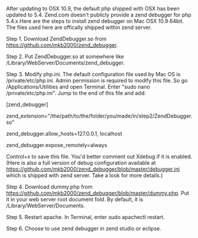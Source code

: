 After updating to OSX 10.9, the default php shipped with OSX has been updated to 5.4. Zend.com doesn't publicly provide a zend debugger for php 5.4.x.Here are the steps to install zend debugger on Mac OSX 10.9 64bit. The files used here are offically shipped within zend server.

Step 1. Download ZendDebugger.so from https://github.com/mkb2000/zend_debugger.

Step 2. Put ZendDebugger.so at somewhere like /Library/WebServer/Documents/zend_debugger.

Step 3. Modify php.ini. The default configuration file used by Mac OS is /private/etc/php.ini. Admin permission is required to modify this file. So go /Applications/Utilities and open Terminal. Enter "sudo nano /private/etc/php.ini". Jump to the end of this file and add:

[zend_debugger]

zend_extension="/the/path/to/the/folder/you/made/in/step2/ZendDebugger.so"

zend_debugger.allow_hosts=127.0.0.1, localhost

zend_debugger.expose_remotely=always

Control+x to save this file. You'd better comment out Xdebug if it is enabled. (Here is also a full version of debug configuration available at https://github.com/mkb2000/zend_debugger/blob/master/debugger.ini which is shipped with zend server. Take a look for more details.)

Step 4. Download dummy.php from https://github.com/mkb2000/zend_debugger/blob/master/dummy.php. Put it in your web server root document fold. By default, it is /Library/WebServer/Documents. 

Step 5. Restart apache. In Terminal, enter sudo apachectl restart.


Step 6. Choose to use zend debugger in zend studio or eclipse.
